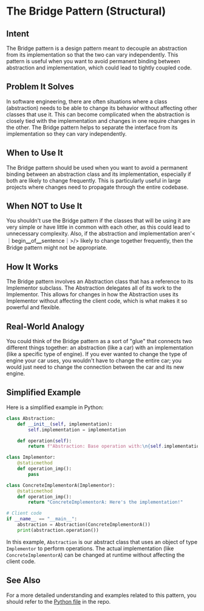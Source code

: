 # The Bridge Pattern (Structural)

## Intent
The Bridge pattern is a design pattern meant to decouple an abstraction from its implementation so that the two can vary independently. This pattern is useful when you want to avoid permanent binding between abstraction and implementation, which could lead to tightly coupled code.

## Problem It Solves
In software engineering, there are often situations where a class (abstraction) needs to be able to change its behavior without affecting other classes that use it. This can become complicated when the abstraction is closely tied with the implementation and changes in one require changes in the other. The Bridge pattern helps to separate the interface from its implementation so they can vary independently.

## When to Use It
The Bridge pattern should be used when you want to avoid a permanent binding between an abstraction class and its implementation, especially if both are likely to change frequently. This is particularly useful in large projects where changes need to propagate through the entire codebase.

## When NOT to Use It
You shouldn't use the Bridge pattern if the classes that will be using it are very simple or have little in common with each other, as this could lead to unnecessary complexity. Also, if the abstraction and implementation aren'<｜begin▁of▁sentence｜>/> likely to change together frequently, then the Bridge pattern might not be appropriate.

## How It Works
The Bridge pattern involves an Abstraction class that has a reference to its Implementor subclass. The Abstraction delegates all of its work to the Implementor. This allows for changes in how the Abstraction uses its Implementor without affecting the client code, which is what makes it so powerful and flexible.

## Real-World Analogy
You could think of the Bridge pattern as a sort of "glue" that connects two different things together: an abstraction (like a car) with an implementation (like a specific type of engine). If you ever wanted to change the type of engine your car uses, you wouldn't have to change the entire car; you would just need to change the connection between the car and its new engine.

## Simplified Example
Here is a simplified example in Python:
```python
class Abstraction:
    def __init__(self, implementation):
        self.implementation = implementation

    def operation(self):
        return f"Abstraction: Base operation with:\n{self.implementation.operation_imp()}"

class Implementor:
    @staticmethod
    def operation_imp():
        pass

class ConcreteImplementorA(Implementor):
    @staticmethod
    def operation_imp():
        return "ConcreteImplementorA: Here's the implementation!"

# Client code
if __name__ == "__main__":
    abstraction = Abstraction(ConcreteImplementorA())
    print(abstraction.operation())
```
In this example, `Abstraction` is our abstract class that uses an object of type `Implementor` to perform operations. The actual implementation (like `ConcreteImplementorA`) can be changed at runtime without affecting the client code.

## See Also
For a more detailed understanding and examples related to this pattern, you should refer to the [Python file](https://github.com/faif/python-patterns/blob/master/patterns/structural/bridge.py) in the repo.